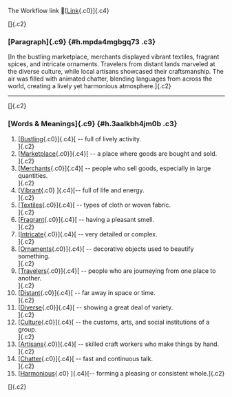 The Workflow link
👏[[Link](https://www.google.com/url?q=http://www.google.com&sa=D&source=editors&ust=1757486515133759&usg=AOvVaw0y6Qv67c3CytHbNtVb6ktI){.c0}]{.c4}

[]{.c2}

### [Paragraph]{.c9} {#h.mpda4mgbgq73 .c3}

[In the bustling marketplace, merchants displayed vibrant textiles,
fragrant spices, and intricate ornaments. Travelers from distant lands
marveled at the diverse culture, while local artisans showcased their
craftsmanship. The air was filled with animated chatter, blending
languages from across the world, creating a lively yet harmonious
atmosphere.]{.c2}

------------------------------------------------------------------------

[]{.c2}

### [Words & Meanings]{.c9} {#h.3aalkbh4jm0b .c3}

1.  [[Bustling](https://www.google.com/url?q=http://www.google.com&sa=D&source=editors&ust=1757486515134775&usg=AOvVaw1zIssS-Ggon5gt0C_8JQqz){.c0}]{.c4}[ --
    full of lively activity.\
    ]{.c2}
2.  [[Marketplace](https://www.google.com/url?q=http://www.google.com&sa=D&source=editors&ust=1757486515135055&usg=AOvVaw04XXIbtL7kPCebL7DCmhUH){.c0}]{.c4}[ --
    a place where goods are bought and sold.\
    ]{.c2}
3.  [[Merchants](https://www.google.com/url?q=http://www.google.com&sa=D&source=editors&ust=1757486515135294&usg=AOvVaw0perx4sDb7mLSnCAKqQeka){.c0}]{.c4}[ --
    people who sell goods, especially in large quantities.\
    ]{.c2}
4.  [[Vibrant](https://www.google.com/url?q=http://www.google.com&sa=D&source=editors&ust=1757486515135539&usg=AOvVaw0iCgqYODaE-ywGcxXkSnCj){.c0}
    ]{.c4}[-- full of life and energy.\
    ]{.c2}
5.  [[Textiles](https://www.google.com/url?q=http://www.google.com&sa=D&source=editors&ust=1757486515135743&usg=AOvVaw1hVEUUEA0Mf-oATbQYJm4I){.c0}]{.c4}[ --
    types of cloth or woven fabric.\
    ]{.c2}
6.  [[Fragrant](https://www.google.com/url?q=http://www.google.com&sa=D&source=editors&ust=1757486515135936&usg=AOvVaw3YR8lps9SCZbbsUciI6-4x){.c0}]{.c4}[ --
    having a pleasant smell.\
    ]{.c2}
7.  [[Intricate](https://www.google.com/url?q=http://www.google.com&sa=D&source=editors&ust=1757486515136121&usg=AOvVaw1XGhL__DL4gz05zzh8k-0a){.c0}]{.c4}[ --
    very detailed or complex.\
    ]{.c2}
8.  [[Ornaments](https://www.google.com/url?q=http://www.google.com&sa=D&source=editors&ust=1757486515136309&usg=AOvVaw36Ip99Leb8TSLgRktqTbQB){.c0}]{.c4}[ --
    decorative objects used to beautify something.\
    ]{.c2}
9.  [[Travelers](https://www.google.com/url?q=http://www.google.com&sa=D&source=editors&ust=1757486515136509&usg=AOvVaw3B-os8hfAHxMVH8WaWU4Fj){.c0}]{.c4}[ --
    people who are journeying from one place to another.\
    ]{.c2}
10. [[Distant](https://www.google.com/url?q=http://www.google.com&sa=D&source=editors&ust=1757486515136770&usg=AOvVaw01DmkpiwjXC8WE3EY-WJCT){.c0}]{.c4}[ --
    far away in space or time.\
    ]{.c2}
11. [[Diverse](https://www.google.com/url?q=http://www.google.com&sa=D&source=editors&ust=1757486515136971&usg=AOvVaw02QjiyLLPH4ClnZp4BEhoG){.c0}]{.c4}[ --
    showing a great deal of variety.\
    ]{.c2}
12. [[Culture](https://www.google.com/url?q=http://www.google.com&sa=D&source=editors&ust=1757486515137160&usg=AOvVaw3Yn3enFfNjv6RD3SX4f_3I){.c0}]{.c4}[ --
    the customs, arts, and social institutions of a group.\
    ]{.c2}
13. [[Artisans](https://www.google.com/url?q=http://www.google.com&sa=D&source=editors&ust=1757486515137376&usg=AOvVaw2c6CxYeMttf7UN2EZS_klc){.c0}]{.c4}[ --
    skilled craft workers who make things by hand.\
    ]{.c2}
14. [[Chatter](https://www.google.com/url?q=http://www.google.com&sa=D&source=editors&ust=1757486515137628&usg=AOvVaw1PcBtgs991Sv-RTVvjX3tb){.c0}]{.c4}[ --
    fast and continuous talk.\
    ]{.c2}
15. [[Harmonious](https://www.google.com/url?q=http://www.google.com&sa=D&source=editors&ust=1757486515137866&usg=AOvVaw3GqxFbxpfnArRkuqh7k3J-){.c0}
    ]{.c4}[-- forming a pleasing or consistent whole.]{.c2}

[]{.c2}
